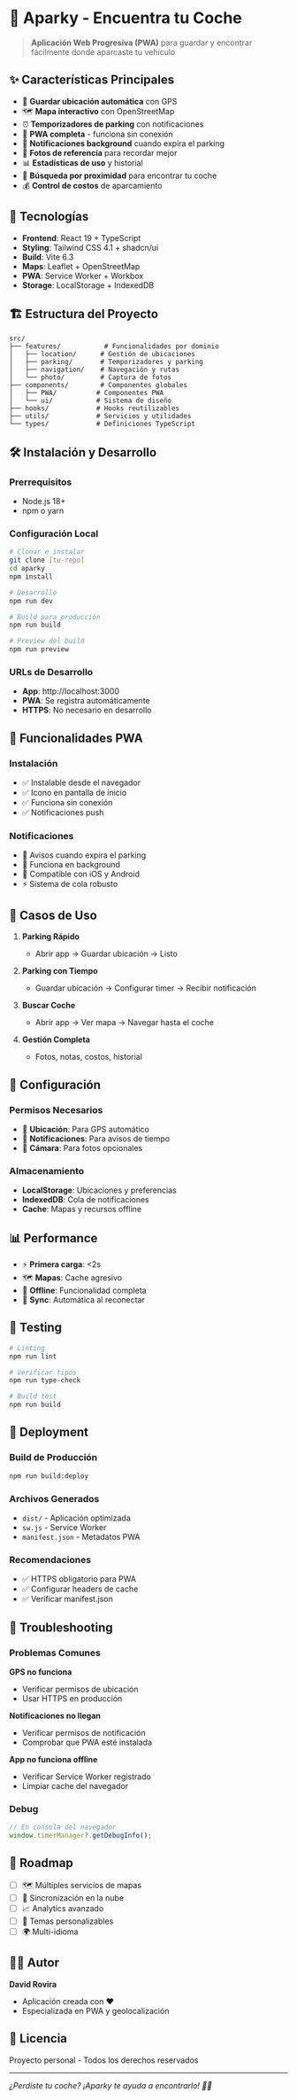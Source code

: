 # 🚗 Aparky - Encuentra tu Coche

> **Aplicación Web Progresiva (PWA)** para guardar y encontrar fácilmente donde aparcaste tu vehículo

## ✨ **Características Principales**

- 📍 **Guardar ubicación automática** con GPS
- 🗺️ **Mapa interactivo** con OpenStreetMap
- ⏰ **Temporizadores de parking** con notificaciones
- 📱 **PWA completa** - funciona sin conexión
- 🔔 **Notificaciones background** cuando expira el parking
- 📸 **Fotos de referencia** para recordar mejor
- 📊 **Estadísticas de uso** y historial
- 🎯 **Búsqueda por proximidad** para encontrar tu coche
- 💰 **Control de costos** de aparcamiento

## 🚀 **Tecnologías**

- **Frontend**: React 19 + TypeScript
- **Styling**: Tailwind CSS 4.1 + shadcn/ui
- **Build**: Vite 6.3
- **Maps**: Leaflet + OpenStreetMap
- **PWA**: Service Worker + Workbox
- **Storage**: LocalStorage + IndexedDB

## 🏗️ **Estructura del Proyecto**

```
src/
├── features/           # Funcionalidades por dominio
│   ├── location/      # Gestión de ubicaciones
│   ├── parking/       # Temporizadores y parking
│   ├── navigation/    # Navegación y rutas
│   └── photo/         # Captura de fotos
├── components/        # Componentes globales
│   ├── PWA/          # Componentes PWA
│   └── ui/           # Sistema de diseño
├── hooks/            # Hooks reutilizables
├── utils/            # Servicios y utilidades
└── types/            # Definiciones TypeScript
```

## 🛠️ **Instalación y Desarrollo**

### **Prerrequisitos**

- Node.js 18+
- npm o yarn

### **Configuración Local**

```bash
# Clonar e instalar
git clone [tu-repo]
cd aparky
npm install

# Desarrollo
npm run dev

# Build para producción
npm run build

# Preview del build
npm run preview
```

### **URLs de Desarrollo**

- **App**: http://localhost:3000
- **PWA**: Se registra automáticamente
- **HTTPS**: No necesario en desarrollo

## 📱 **Funcionalidades PWA**

### **Instalación**

- ✅ Instalable desde el navegador
- ✅ Icono en pantalla de inicio
- ✅ Funciona sin conexión
- ✅ Notificaciones push

### **Notificaciones**

- 🔔 Avisos cuando expira el parking
- 📱 Funciona en background
- 🍎 Compatible con iOS y Android
- ⚡ Sistema de cola robusto

## 🎯 **Casos de Uso**

1. **Parking Rápido**

   - Abrir app → Guardar ubicación → Listo

2. **Parking con Tiempo**

   - Guardar ubicación → Configurar timer → Recibir notificación

3. **Buscar Coche**

   - Abrir app → Ver mapa → Navegar hasta el coche

4. **Gestión Completa**
   - Fotos, notas, costos, historial

## 🔧 **Configuración**

### **Permisos Necesarios**

- 📍 **Ubicación**: Para GPS automático
- 🔔 **Notificaciones**: Para avisos de tiempo
- 📸 **Cámara**: Para fotos opcionales

### **Almacenamiento**

- **LocalStorage**: Ubicaciones y preferencias
- **IndexedDB**: Cola de notificaciones
- **Cache**: Mapas y recursos offline

## 📊 **Performance**

- ⚡ **Primera carga**: <2s
- 🗺️ **Mapas**: Cache agresivo
- 💾 **Offline**: Funcionalidad completa
- 🔄 **Sync**: Automática al reconectar

## 🧪 **Testing**

```bash
# Linting
npm run lint

# Verificar tipos
npm run type-check

# Build test
npm run build
```

## 🚀 **Deployment**

### **Build de Producción**

```bash
npm run build:deploy
```

### **Archivos Generados**

- `dist/` - Aplicación optimizada
- `sw.js` - Service Worker
- `manifest.json` - Metadatos PWA

### **Recomendaciones**

- ✅ HTTPS obligatorio para PWA
- ✅ Configurar headers de cache
- ✅ Verificar manifest.json

## 🐛 **Troubleshooting**

### **Problemas Comunes**

**GPS no funciona**

- Verificar permisos de ubicación
- Usar HTTPS en producción

**Notificaciones no llegan**

- Verificar permisos de notificación
- Comprobar que PWA esté instalada

**App no funciona offline**

- Verificar Service Worker registrado
- Limpiar cache del navegador

### **Debug**

```javascript
// En consola del navegador
window.timerManager?.getDebugInfo();
```

## 📝 **Roadmap**

- [ ] 🗺️ Múltiples servicios de mapas
- [ ] 🔄 Sincronización en la nube
- [ ] 📈 Analytics avanzado
- [ ] 🎨 Temas personalizables
- [ ] 🌍 Multi-idioma

## 👨‍💻 **Autor**

**David Rovira**

- Aplicación creada con ❤️
- Especializada en PWA y geolocalización

## 📄 **Licencia**

Proyecto personal - Todos los derechos reservados

---

_¿Perdiste tu coche? ¡Aparky te ayuda a encontrarlo! 🚗✨_
